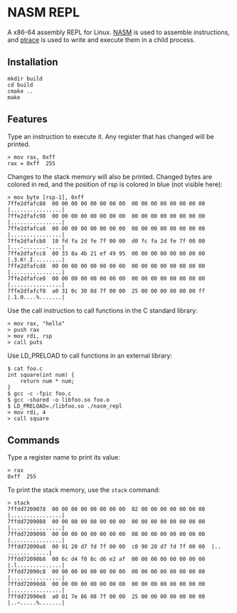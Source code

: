 # NASM REPL

A x86-64 assembly REPL for Linux. [NASM](https://nasm.us/) is used to assemble instructions, and [ptrace](https://www.man7.org/linux/man-pages/man2/ptrace.2.html) is used to write and execute them in a child process.

## Installation

```
mkdir build
cd build
cmake ..
make
```

## Features

Type an instruction to execute it. Any register that has changed will be printed.

```
> mov rax, 0xff
rax = 0xff  255
```

Changes to the stack memory will also be printed. Changed bytes are colored in red, and the position of rsp is colored in blue (not visible here):

```
> mov byte [rsp-1], 0xff
7ffe2dfafc88  00 00 00 00 00 00 00 00  00 00 00 00 00 00 00 00  |................|
7ffe2dfafc98  00 00 00 00 00 00 00 00  00 00 00 00 00 00 00 00  |................|
7ffe2dfafca8  00 00 00 00 00 00 00 00  08 00 00 00 00 00 00 00  |................|
7ffe2dfafcb8  10 fd fa 2d fe 7f 00 00  d0 fc fa 2d fe 7f 00 00  |...-.......-....|
7ffe2dfafcc8  00 33 8a 4b 21 ef 49 95  00 00 00 00 00 00 00 00  |.3.K!.I.........|
7ffe2dfafcd8  00 00 00 00 00 00 00 00  00 00 00 00 00 00 00 00  |................|
7ffe2dfafce8  00 00 00 00 00 00 00 00  00 00 00 00 00 00 00 00  |................|
7ffe2dfafcf8  a0 31 0c 30 8d 7f 00 00  25 00 00 00 00 00 00 ff  |.1.0....%.......|
```

Use the call instruction to call functions in the C standard library:

```
> mov rax, "hello"
> push rax
> mov rdi, rsp
> call puts
```

Use LD_PRELOAD to call functions in an external library:

```
$ cat foo.c
int square(int num) {
    return num * num;
}
$ gcc -c -fpic foo.c
$ gcc -shared -o libfoo.so foo.o
$ LD_PRELOAD=./libfoo.so ./nasm_repl
> mov rdi, 4
> call square
```

## Commands

Type a register name to print its value:

```
> rax
0xff  255
```

To print the stack memory, use the `stack` command:

```
> stack
7ffdd7209078  00 00 00 00 00 00 00 00  02 00 00 00 00 00 00 00  |................|
7ffdd7209088  00 00 00 00 00 00 00 00  00 00 00 00 00 00 00 00  |................|
7ffdd7209098  00 00 00 00 00 00 00 00  08 00 00 00 00 00 00 00  |................|
7ffdd72090a8  00 91 20 d7 fd 7f 00 00  c0 90 20 d7 fd 7f 00 00  |.. ....... .....|
7ffdd72090b8  00 6c d4 f0 8c d6 e2 af  00 00 00 00 00 00 00 00  |.l..............|
7ffdd72090c8  00 00 00 00 00 00 00 00  00 00 00 00 00 00 00 00  |................|
7ffdd72090d8  00 00 00 00 00 00 00 00  00 00 00 00 00 00 00 00  |................|
7ffdd72090e8  a0 01 7e 86 08 7f 00 00  25 00 00 00 00 00 00 00  |..~.....%.......|
```
